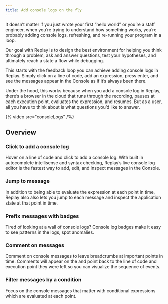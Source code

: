 ```yaml
---
title: Add console logs on the fly
---
```


It doesn’t matter if you just wrote your first “hello world” or you’re a staff engineer, when you’re trying to understand how something works, you’re probably adding console logs, refreshing, and re-running your program in a loop.

Our goal with Replay is to design the best environment for helping you think through a problem, ask and answer questions, test your hypotheses, and ultimately reach a state a flow while debugging.

This starts with the feedback loop you can achieve adding console logs in Replay. Simply click on a line of code, add an expression, press enter, and see the messages appear in the Console as if it’s always been there.

Under the hood, this works because when you add a console log in Replay, there’s a browser in the cloud that runs through the recording, pauses at each execution point, evaluates the expression, and resumes. But as a user, all you have to think about is what questions you’d like to answer.

{% video src="consoleLogs" /%}

## Overview

### Click to add a console log

Hover on a line of code and click to add a console log. With built in autocomplete intellisense and syntax checking, Replay’s live console log editor is the fastest way to add, edit, and inspect messages in the Console.

### Jump to message

In addition to being able to evaluate the expression at each point in time, Replay also also lets you jump to each message and inspect the application state at that point in time.

### Prefix messages with badges

Tired of looking at a wall of console logs? Console log badges make it easy to see patterns in the logs, spot anomalies.

### Comment on messages

Comment on console messages to leave breadcrumbs at important points in time. Comments will appear on the and point back to the line of code and execution point they were left so you can visualize the sequence of events.

### Filter messages by a condition

Focus on the console messages that matter with conditional expressions which are evaluated at each point.
